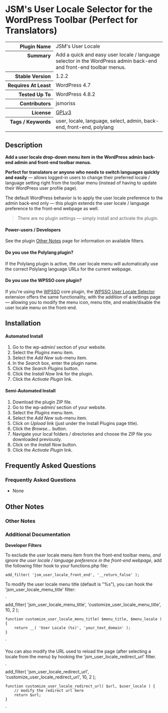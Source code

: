 <h1>JSM&#039;s User Locale Selector for the WordPress Toolbar (Perfect for Translators)</h1>

<table>
<tr><th align="right" valign="top" nowrap>Plugin Name</th><td>JSM&#039;s User Locale</td></tr>
<tr><th align="right" valign="top" nowrap>Summary</th><td>Add a quick and easy user locale / language selector in the WordPress admin back-end and front-end toolbar menus.</td></tr>
<tr><th align="right" valign="top" nowrap>Stable Version</th><td>1.2.2</td></tr>
<tr><th align="right" valign="top" nowrap>Requires At Least</th><td>WordPress 4.7</td></tr>
<tr><th align="right" valign="top" nowrap>Tested Up To</th><td>WordPress 4.8.2</td></tr>
<tr><th align="right" valign="top" nowrap>Contributors</th><td>jsmoriss</td></tr>
<tr><th align="right" valign="top" nowrap>License</th><td><a href="https://www.gnu.org/licenses/gpl.txt">GPLv3</a></td></tr>
<tr><th align="right" valign="top" nowrap>Tags / Keywords</th><td>user, locale, language, select, admin, back-end, front-end, polylang</td></tr>
</table>

<h2>Description</h2>

<p><strong>Add a user locale drop-down menu item in the WordPress admin back-end admin and front-end toolbar menus.</strong></p>

<p><strong>Perfect for translators or anyone who needs to switch languages quickly and easily</strong> &mdash; allows logged-in users to change their preferred locale / language setting right from the toolbar menu (instead of having to update their WordPress user profile page).</p>

<p>The default WordPress behavior is to apply the user locale preference to the admin back-end only &mdash; this plugin extends the user locale / language preference to the front-end webpage as well.</p>

<blockquote>
<p>There are no plugin settings &mdash; simply install and activate the plugin.</p>
</blockquote>

<h4>Power-users / Developers</h4>

<p>See the plugin <a href="https://wordpress.org/plugins/jsm-user-locale/other_notes/">Other Notes</a> page for information on available filters.</p>

<h4>Do you use the Polylang plugin?</h4>

<p>If the Polylang plugin is active, the user locale menu will automatically use the correct Polylang language URLs for the current webpage.</p>

<h4>Do you use the WPSSO core plugin?</h4>

<p>If you're using the <a href="https://wordpress.org/plugins/wpsso/">WPSSO</a> core plugin, the <a href="https://wordpress.org/plugins/wpsso-user-locale/">WPSSO User Locale Selector</a> extension offers the same functionality, with the addition of a settings page &mdash; allowing you to modify the menu icon, menu title, and enable/disable the user locale menu on the front-end.</p>


<h2>Installation</h2>

<h4>Automated Install</h4>

<ol>
<li>Go to the wp-admin/ section of your website.</li>
<li>Select the <em>Plugins</em> menu item.</li>
<li>Select the <em>Add New</em> sub-menu item.</li>
<li>In the <em>Search</em> box, enter the plugin name.</li>
<li>Click the <em>Search Plugins</em> button.</li>
<li>Click the <em>Install Now</em> link for the plugin.</li>
<li>Click the <em>Activate Plugin</em> link.</li>
</ol>

<h4>Semi-Automated Install</h4>

<ol>
<li>Download the plugin ZIP file.</li>
<li>Go to the wp-admin/ section of your website.</li>
<li>Select the <em>Plugins</em> menu item.</li>
<li>Select the <em>Add New</em> sub-menu item.</li>
<li>Click on <em>Upload</em> link (just under the Install Plugins page title).</li>
<li>Click the <em>Browse...</em> button.</li>
<li>Navigate your local folders / directories and choose the ZIP file you downloaded previously.</li>
<li>Click on the <em>Install Now</em> button.</li>
<li>Click the <em>Activate Plugin</em> link.</li>
</ol>


<h2>Frequently Asked Questions</h2>

<h3>Frequently Asked Questions</h3>

<ul>
<li>None</li>
</ul>


<h2>Other Notes</h2>

<h3>Other Notes</h3>
<h3>Additional Documentation</h3>

<p><strong>Developer Filters</strong></p>

<p>To exclude the user locale menu item from the front-end toolbar menu, <em>and ignore the user locale / language preference in the front-end webpage</em>, add the following filter hook to your functions.php file:</p>

<p><code>add_filter( 'jsm_user_locale_front_end', '__return_false' );</code></p>

<p>To modify the user locale menu title (default is "%s"), you can hook the 'jsm_user_locale_menu_title' filter:</p>

<p>`<br />
    add_filter( 'jsm_user_locale_menu_title', 
        'customize_user_locale_menu_title', 10, 2 );</p>

<pre><code>function customize_user_locale_menu_title( $menu_title, $menu_locale ) {
    return __( 'User Locale (%s)', 'your_text_domain' );
}
</code></pre>

<p>`</p>

<p>You can also modify the URL used to reload the page (after selecting a locale from the menu) by hooking the 'jsm_user_locale_redirect_url' filter.</p>

<p>`<br />
    add_filter( 'jsm_user_locale_redirect_url', 
        'customize_user_locale_redirect_url', 10, 2 );</p>

<pre><code>function customize_user_locale_redirect_url( $url, $user_locale ) {
    // modify the redirect url here
    return $url;
}
</code></pre>

<p>`</p>

